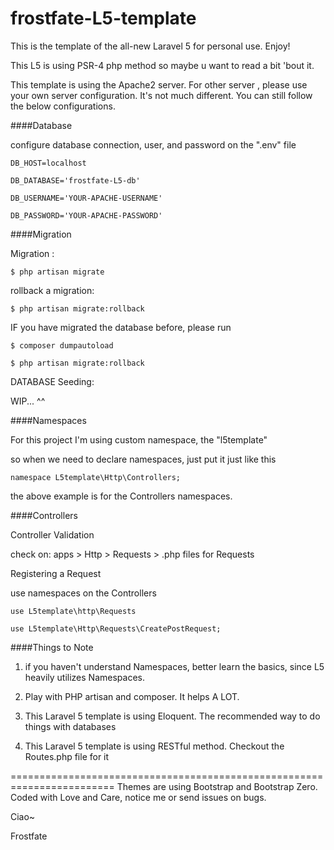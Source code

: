 # frostfate-L5-template

This is the template of the all-new Laravel 5 for personal use. Enjoy!

This L5 is using PSR-4 php method so maybe u want to read a bit 'bout it. 

This template is using the Apache2 server. For other server , please use your own server configuration. It's not much different. You can still follow the below configurations.


####Database

configure database connection, user, and password on the ".env" file 

``` 
DB_HOST=localhost

DB_DATABASE='frostfate-L5-db'

DB_USERNAME='YOUR-APACHE-USERNAME'

DB_PASSWORD='YOUR-APACHE-PASSWORD' 

```


####Migration

Migration :

``` $ php artisan migrate ``` 

rollback a migration:

``` $ php artisan migrate:rollback ```

IF you have migrated the database before, please run

```
$ composer dumpautoload

$ php artisan migrate:rollback 

```

DATABASE Seeding:

WIP... ^^

####Namespaces

For this project I'm using custom namespace, the "l5template"

so when we need to declare namespaces, just put it just like this

```
namespace L5template\Http\Controllers;
```

the above example is for the Controllers namespaces.


####Controllers

Controller Validation

check on: apps > Http > Requests > .php files for Requests

Registering a Request

use namespaces on the Controllers

```
use L5template\http\Requests

use L5template\Http\Requests\CreatePostRequest; 
```

####Things to Note

1. if you haven't understand Namespaces, better learn the basics, since L5 heavily utilizes Namespaces.

2. Play with PHP artisan and composer. It helps A LOT.

3. This Laravel 5 template is using Eloquent. The recommended way to do things with databases

4. This Laravel 5 template is using RESTful method. Checkout the Routes.php file for it

========================================================================
Themes are using Bootstrap and Bootstrap Zero.
Coded with Love and Care, notice me or send issues on bugs.

Ciao~ 

Frostfate